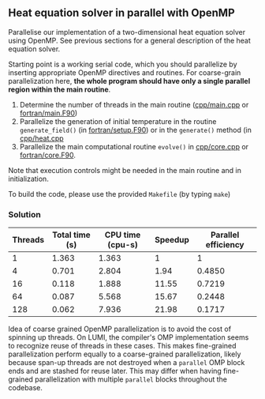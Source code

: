 ## Heat equation solver in parallel with OpenMP

Parallelise our implementation of a two-dimensional heat equation solver using OpenMP.
See previous sections for a general description of the heat equation solver.

Starting point is a working serial code, which you should parallelize
by inserting appropriate OpenMP directives and routines. For
coarse-grain parallelization here, **the whole program should have only
a single parallel region within the main routine**.

  1. Determine the number of threads in the main routine ([cpp/main.cpp](cpp/main.cpp) or [fortran/main.F90](fortran/main.F90))
  2. Parallelize the generation of initial temperature in the routine  `generate_field()` (in [fortran/setup.F90](fortran/setup.F90)) or in the `generate()` method (in [cpp/heat.cpp](cpp/heat.cpp)
  3. Parallelize the main computational routine
     `evolve()` in [cpp/core.cpp](cpp/core.cpp) or [fortran/core.F90](fortran/core.F90).

Note that execution controls might be needed in the main routine and in initialization.

To build the code, please use the provided `Makefile` (by typing `make`)

### Solution

| Threads | Total time (s) | CPU time (cpu-s) | Speedup | Parallel efficiency |
| ------- | -------------- | ---------------- | ------- | ------------------- |
| 1       | 1.363          | 1.363            | 1       | 1                   |
| 4       | 0.701          | 2.804            | 1.94    | 0.4850              |
| 16      | 0.118          | 1.888            | 11.55   | 0.7219              |
| 64      | 0.087          | 5.568            | 15.67   | 0.2448              |
| 128     | 0.062          | 7.936            | 21.98   | 0.1717              |

Idea of coarse grained OpenMP parallelization is to avoid the cost of spinning up threads.
On LUMI, the compiler's OMP implementation seems to recognize reuse of threads in these cases.
This makes fine-grained parallelization perform equally to a coarse-grained parallelization, likely because
span-up threads are not destroyed when a `parallel` OMP block ends and are stashed for reuse later.
This may differ when having fine-grained parallelization with multiple `parallel` blocks throughout the codebase.
